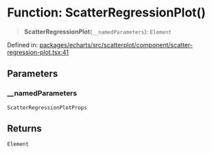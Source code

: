 # Function: ScatterRegressionPlot()

> **ScatterRegressionPlot**(`__namedParameters`): `Element`

Defined in: [packages/echarts/src/scatterplot/component/scatter-regression-plot.tsx:41](https://github.com/GeoDaCenter/openassistant/blob/522ecb744b2b3ea1ecebec02c21c19736abe51ae/packages/echarts/src/scatterplot/component/scatter-regression-plot.tsx#L41)

## Parameters

### \_\_namedParameters

`ScatterRegressionPlotProps`

## Returns

`Element`
